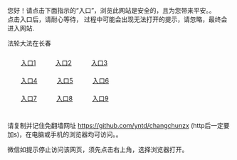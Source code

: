 您好！请点击下面指示的“入口”，浏览此网站是安全的，且为您带来平安。。 <br/>
点击入口后，请耐心等待， 过程中可能会出现无法打开的提示，请忽略，最终会进入网站. </br>

法轮大法在长春<br/>
<div style="padding:10px"><a style="margin:20px" target="_blank" href="https://d2b3riletpjqkf.cloudfront.net/2Qpsp?udfcop" id="ccLink1" rel="nofollow">入口1</a> <a target="_blank" style="margin:20px" href="https://dwpllod3mwxpj.cloudfront.net/2Qpsp?xuwwlowf" id="ccLink2" rel="nofollow">入口2</a> <a style="margin:20px" target="_blank" href="https://d1y125qpbaes80.cloudfront.net/2Qpsp?ldxrhron" id="ccLink3" rel="nofollow">入口3</a></div>

<div style="padding:10px" ><a style="margin:20px" target="_blank" href="https://d2b3riletpjqkf.cloudfront.net/2Qpsp?udfcop" id="ccLink4" rel="nofollow">入口4</a> <a style="margin:20px" href="https://dwpllod3mwxpj.cloudfront.net/2Qpsp?xuwwlowf" target="_blank" id="ccLink5" rel="nofollow">入口5</a> <a style="margin:20px" href="https://d1y125qpbaes80.cloudfront.net/2Qpsp?ldxrhron" target="_blank" id="ccLink6" rel="nofollow">入口6</a></div>

<div style="padding:10px"><a style="margin:20px" target="_blank" href="https://d2b3riletpjqkf.cloudfront.net/2Qpsp?udfcop" id="ccLink7" rel="nofollow">入口7</a> <a style="margin:20px" href="https://dwpllod3mwxpj.cloudfront.net/2Qpsp?xuwwlowf" target="_blank" id="ccLink8" rel="nofollow">入口8</a> <a style="margin:20px" target="_blank" href="https://d1y125qpbaes80.cloudfront.net/2Qpsp?ldxrhron" id="ccLink9" rel="nofollow">入口9</a></div>

<br/>



请复制并记住免翻墙网址 https://github.com/yntd/changchunzx (http后一定要加s)，在电脑或手机的浏览器均可访问。。<br/>

微信如提示停止访问该网页，须先点击右上角，选择浏览器打开。
